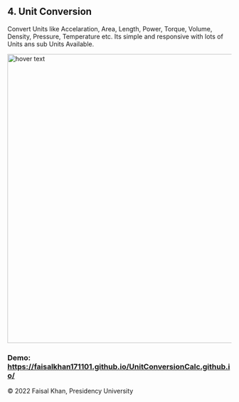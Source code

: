 ## 4. Unit Conversion

Convert Units like Accelaration, Area, Length, Power, Torque, Volume, Density, Pressure, Temperature etc. Its simple and responsive with lots of Units ans sub Units Available.

<img src="https://user-images.githubusercontent.com/87291732/210175981-83f4416b-8f28-4624-9a6a-ef90a0b974ef.png" width="650" title="hover text">

### Demo: https://faisalkhan171101.github.io/UnitConversionCalc.github.io/

© 2022 Faisal Khan, Presidency University
